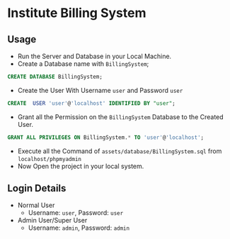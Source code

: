 # Institute Billing System
## Usage
- Run the Server and Database in your Local Machine.
- Create a Database name with `BillingSystem`;
```sql
CREATE DATABASE BillingSystem;
```
- Create the User With Username `user` and Password `user`
```sql
CREATE  USER 'user'@'localhost' IDENTIFIED BY "user";
```
- Grant all the Permission on the  `BillingSystem` Database to the Created User.
```sql
GRANT ALL PRIVILEGES ON BillingSystem.* TO 'user'@'localhost';
```
- Execute all the Command of `assets/database/BillingSystem.sql` from `localhost/phpmyadmin`
- Now Open the project in your local system. 

## Login Details
- Normal User
  - Username: `user`, Password: `user`
- Admin User/Super User
  - Username: `admin`, Password: `admin`
